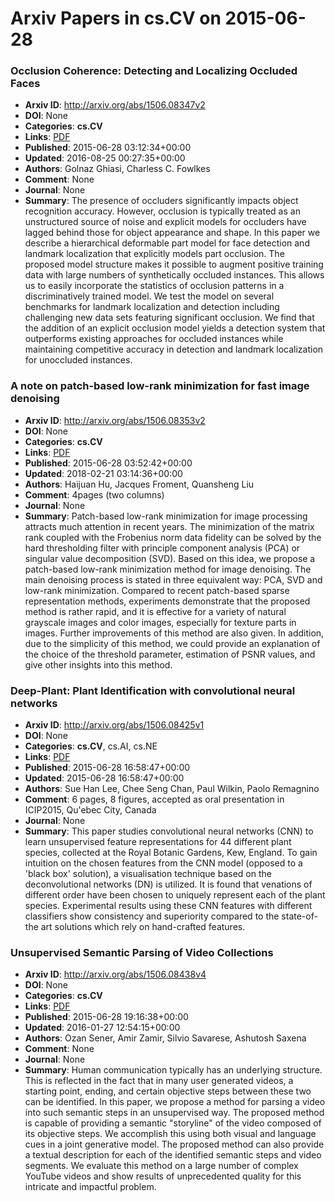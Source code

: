 # Arxiv Papers in cs.CV on 2015-06-28
### Occlusion Coherence: Detecting and Localizing Occluded Faces
- **Arxiv ID**: http://arxiv.org/abs/1506.08347v2
- **DOI**: None
- **Categories**: **cs.CV**
- **Links**: [PDF](http://arxiv.org/pdf/1506.08347v2)
- **Published**: 2015-06-28 03:12:34+00:00
- **Updated**: 2016-08-25 00:27:35+00:00
- **Authors**: Golnaz Ghiasi, Charless C. Fowlkes
- **Comment**: None
- **Journal**: None
- **Summary**: The presence of occluders significantly impacts object recognition accuracy. However, occlusion is typically treated as an unstructured source of noise and explicit models for occluders have lagged behind those for object appearance and shape. In this paper we describe a hierarchical deformable part model for face detection and landmark localization that explicitly models part occlusion. The proposed model structure makes it possible to augment positive training data with large numbers of synthetically occluded instances. This allows us to easily incorporate the statistics of occlusion patterns in a discriminatively trained model. We test the model on several benchmarks for landmark localization and detection including challenging new data sets featuring significant occlusion. We find that the addition of an explicit occlusion model yields a detection system that outperforms existing approaches for occluded instances while maintaining competitive accuracy in detection and landmark localization for unoccluded instances.



### A note on patch-based low-rank minimization for fast image denoising
- **Arxiv ID**: http://arxiv.org/abs/1506.08353v2
- **DOI**: None
- **Categories**: **cs.CV**
- **Links**: [PDF](http://arxiv.org/pdf/1506.08353v2)
- **Published**: 2015-06-28 03:52:42+00:00
- **Updated**: 2018-02-21 03:14:36+00:00
- **Authors**: Haijuan Hu, Jacques Froment, Quansheng Liu
- **Comment**: 4pages (two columns)
- **Journal**: None
- **Summary**: Patch-based low-rank minimization for image processing attracts much attention in recent years. The minimization of the matrix rank coupled with the Frobenius norm data fidelity can be solved by the hard thresholding filter with principle component analysis (PCA) or singular value decomposition (SVD). Based on this idea, we propose a patch-based low-rank minimization method for image denoising. The main denoising process is stated in three equivalent way: PCA, SVD and low-rank minimization. Compared to recent patch-based sparse representation methods, experiments demonstrate that the proposed method is rather rapid, and it is effective for a variety of natural grayscale images and color images, especially for texture parts in images. Further improvements of this method are also given. In addition, due to the simplicity of this method, we could provide an explanation of the choice of the threshold parameter, estimation of PSNR values, and give other insights into this method.



### Deep-Plant: Plant Identification with convolutional neural networks
- **Arxiv ID**: http://arxiv.org/abs/1506.08425v1
- **DOI**: None
- **Categories**: **cs.CV**, cs.AI, cs.NE
- **Links**: [PDF](http://arxiv.org/pdf/1506.08425v1)
- **Published**: 2015-06-28 16:58:47+00:00
- **Updated**: 2015-06-28 16:58:47+00:00
- **Authors**: Sue Han Lee, Chee Seng Chan, Paul Wilkin, Paolo Remagnino
- **Comment**: 6 pages, 8 figures, accepted as oral presentation in ICIP2015,
  Qu\'ebec City, Canada
- **Journal**: None
- **Summary**: This paper studies convolutional neural networks (CNN) to learn unsupervised feature representations for 44 different plant species, collected at the Royal Botanic Gardens, Kew, England. To gain intuition on the chosen features from the CNN model (opposed to a 'black box' solution), a visualisation technique based on the deconvolutional networks (DN) is utilized. It is found that venations of different order have been chosen to uniquely represent each of the plant species. Experimental results using these CNN features with different classifiers show consistency and superiority compared to the state-of-the art solutions which rely on hand-crafted features.



### Unsupervised Semantic Parsing of Video Collections
- **Arxiv ID**: http://arxiv.org/abs/1506.08438v4
- **DOI**: None
- **Categories**: **cs.CV**
- **Links**: [PDF](http://arxiv.org/pdf/1506.08438v4)
- **Published**: 2015-06-28 19:16:38+00:00
- **Updated**: 2016-01-27 12:54:15+00:00
- **Authors**: Ozan Sener, Amir Zamir, Silvio Savarese, Ashutosh Saxena
- **Comment**: None
- **Journal**: None
- **Summary**: Human communication typically has an underlying structure. This is reflected in the fact that in many user generated videos, a starting point, ending, and certain objective steps between these two can be identified. In this paper, we propose a method for parsing a video into such semantic steps in an unsupervised way. The proposed method is capable of providing a semantic "storyline" of the video composed of its objective steps. We accomplish this using both visual and language cues in a joint generative model. The proposed method can also provide a textual description for each of the identified semantic steps and video segments. We evaluate this method on a large number of complex YouTube videos and show results of unprecedented quality for this intricate and impactful problem.



